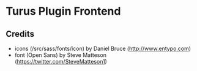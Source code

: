 # Turus Plugin Frontend

## Credits

* icons (/src/sass/fonts/icon) by Daniel Bruce (http://www.entypo.com)
* font (Open Sans) by Steve Matteson (https://twitter.com/SteveMatteson1)
